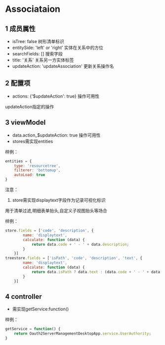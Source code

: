 # Associataion
## 1 成员属性
- isTree: false 树形清单标识
- entitySide: 'left' or 'right' 实体在关系中的方位 
- searchFields: [] 搜索字段
- title: '关系' 关系另一方实体标签
- updateAction: 'updateAssociation' 更新关系操作名
## 2 配置项
- actions: {'$updateAction': true} 操作可用性

updateAction指定的操作
## 3 viewModel
- data.action_$updateAction: true 操作可用性
- stores需实现entities

样例：
```js
entities = {
    type: 'resourcetree',
    filterer: 'bottomup',
    autoLoad: true
}
```
注意：
1. store需实现displaytext字段作为记录可视化标识

用于清单过滤,明细表单抬头,自定义子视图抬头等场合

样例：
```js
store.fields = ['code', 'description', {
        name: 'displaytext',
        calculate: function (data) {
            return data.code + ' - ' + data.description;
        }
    }]
treestore.fields = ['isPath', 'code', 'description', 'text', {
        name: 'displaytext',
        calculate: function (data) {
            return data.isPath ? data.text : (data.code + ' - ' + data.description);
        }
    }]
```
## 4 controller
- 需实现getService:function()

样例：
```js
getService = function() {
    return Oauth2ServerManagementDesktopApp.service.UserAuthority;
}
```

